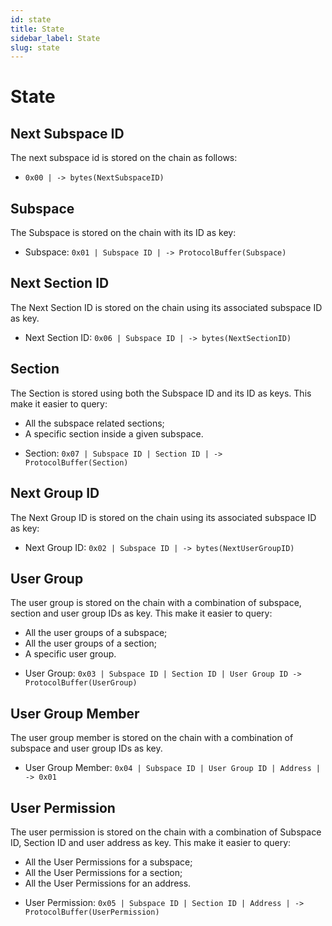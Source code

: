 ```yaml
---
id: state
title: State
sidebar_label: State
slug: state
---
```


# State

## Next Subspace ID
The next subspace id is stored on the chain as follows:

* `0x00 | -> bytes(NextSubspaceID)`

## Subspace
The Subspace is stored on the chain with its ID as key:

* Subspace: `0x01 | Subspace ID | -> ProtocolBuffer(Subspace)`

## Next Section ID
The Next Section ID is stored on the chain using its associated subspace ID as key.

* Next Section ID: `0x06 | Subspace ID | -> bytes(NextSectionID)`

## Section
The Section is stored using both the Subspace ID and its ID as keys. This make it easier to query:
- All the subspace related sections;
- A specific section inside a given subspace.

* Section: `0x07 | Subspace ID | Section ID | -> ProtocolBuffer(Section)`

## Next Group ID
The Next Group ID is stored on the chain using its associated subspace ID as key:

* Next Group ID: `0x02 | Subspace ID | -> bytes(NextUserGroupID)`

## User Group
The user group is stored on the chain with a combination of subspace, section and user group IDs as key. This make it easier to query:
- All the user groups of a subspace;
- All the user groups of a section;
- A specific user group.

* User Group: `0x03 | Subspace ID | Section ID | User Group ID -> ProtocolBuffer(UserGroup)`

## User Group Member
The user group member is stored on the chain with a combination of subspace and user group IDs as key.

* User Group Member: `0x04 | Subspace ID | User Group ID | Address | -> 0x01`

## User Permission
The user permission is stored on the chain with a combination of Subspace ID, Section ID and user address as key. This make it easier to query:
- All the User Permissions for a subspace;
- All the User Permissions for a section;
- All the User Permissions for an address.

* User Permission: `0x05 | Subspace ID | Section ID | Address | -> ProtocolBuffer(UserPermission)`